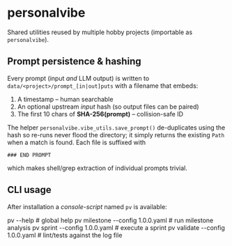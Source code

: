 # personalvibe

Shared utilities reused by multiple hobby projects (importable as `personalvibe`).


## Prompt persistence & hashing

Every prompt (input *and* LLM output) is written to
`data/<project>/prompt_[in|out]puts` with a filename that embeds:

1. A timestamp – human searchable
2. An optional upstream *input* hash (so output files can be paired)
3. The first 10 chars of **SHA-256(prompt)** – collision-safe ID

The helper `personalvibe.vibe_utils.save_prompt()` de-duplicates using the
hash so re-runs never flood the directory; it simply returns the existing
`Path` when a match is found.  Each file is suffixed with

```text
### END PROMPT
```

which makes shell/grep extraction of individual prompts trivial.
## CLI usage
After installation a *console-script* named `pv` is available:

pv --help                         # global help
pv milestone --config 1.0.0.yaml  # run milestone analysis
pv sprint    --config 1.0.0.yaml  # execute a sprint
pv validate  --config 1.0.0.yaml  # lint/tests against the log file
